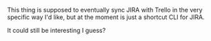 This thing is supposed to eventually sync JIRA with Trello in the very specific way I'd like, but at the moment is just a shortcut CLI for JIRA.

It could still be interesting I guess?
